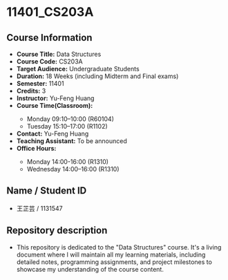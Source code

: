 <h1>11401_CS203A</h1> 
<h2>Course Information</h2>
<ul>
  <li><b>Course Title:</b> Data Structures</li>
  <li><b>Course Code:</b> CS203A</li>
  <li><b>Target Audience:</b> Undergraduate Students</li>
  <li><b>Duration:</b> 18 Weeks (including Midterm and Final exams)</li>
  <li><b>Semester:</b> 11401</li>
  <li><b>Credits:</b> 3</li>
  <li><b>Instructor:</b> Yu-Feng Huang</li>
  <li><b>Course Time(Classroom):</b></li>
    <ul>
      <li>Monday 09:10–10:00 (R60104)</li>
      <li>Tuesday 15:10–17:00 (R1102)</li>
    </ul>
  <li><b>Contact:</b> Yu-Feng Huang</li>
  <li><b>Teaching Assistant:</b> To be announced</li>
  <li><b>Office Hours:</b></li>
    <ul>
      <li>Monday 14:00-16:00 (R1310)</li>
      <li>Wednesday 14:00–16:00 (R1310)</li>
    </ul>
 </ul> 
<h2>Name / Student ID</h2>
<ul>
  <li>王芷芸 / 1131547</li>
</ul>
<h2>Repository description </h2>
<ul>
  <li>This repository is dedicated to the "Data Structures" course. 
    It's a living document where I will maintain all my learning materials, 
    including detailed notes, programming assignments, and project milestones to showcase my understanding of the course content.</li>
</ul>

